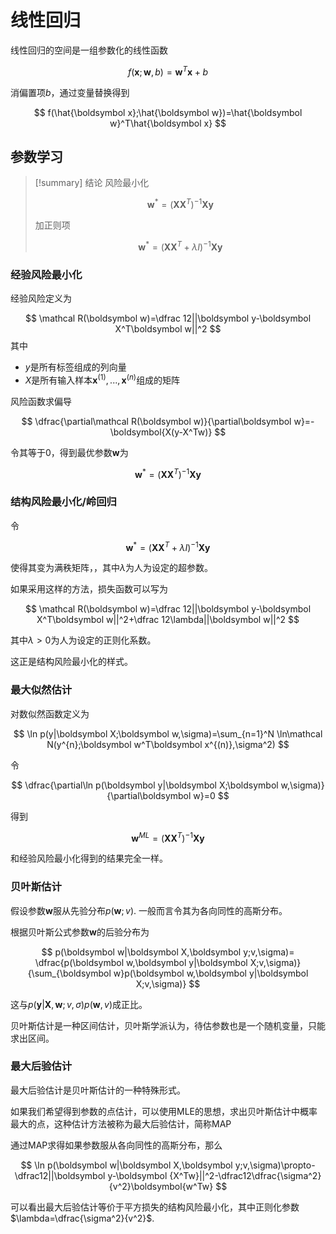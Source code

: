 # 线性回归

线性回归的空间是一组参数化的线性函数

$$
f(\boldsymbol x;\boldsymbol w,b)=\boldsymbol w^T\boldsymbol x+b
$$

消偏置项$b$，通过变量替换得到

$$
f(\hat{\boldsymbol x};\hat{\boldsymbol w})=\hat{\boldsymbol w}^T\hat{\boldsymbol x}
$$

## 参数学习

>[!summary] 结论
> 风险最小化
>
> $$
> \boldsymbol w^*=(\boldsymbol{XX}^T)^{-1}\boldsymbol{Xy}
> $$
>
> 加正则项
>
> $$
> \boldsymbol w^*=(\boldsymbol{XX}^T+\lambda I)^{-1}\boldsymbol{Xy}
> $$

### 经验风险最小化

经验风险定义为

$$
\mathcal R(\boldsymbol w)=\dfrac 12||\boldsymbol y-\boldsymbol X^T\boldsymbol w||^2
$$
其中

- $y$是所有标签组成的列向量
- $X$是所有输入样本$\boldsymbol x^{(1)},...,\boldsymbol x^{(n)}$组成的矩阵

风险函数求偏导

$$
\dfrac{\partial\mathcal R(\boldsymbol w)}{\partial\boldsymbol w}=-\boldsymbol{X(y-X^Tw)}
$$

令其等于0，得到最优参数$\boldsymbol w$为

$$
\boldsymbol w^*=(\boldsymbol{XX}^T)^{-1}\boldsymbol{Xy}
$$

### 结构风险最小化/岭回归

令

$$
\boldsymbol w^*=(\boldsymbol{XX}^T+\lambda I)^{-1}\boldsymbol{Xy}
$$

使得其变为满秩矩阵，，其中$\lambda$为人为设定的超参数。

如果采用这样的方法，损失函数可以写为

$$
\mathcal R(\boldsymbol w)=\dfrac 12||\boldsymbol y-\boldsymbol X^T\boldsymbol w||^2+\dfrac 12\lambda||\boldsymbol w||^2
$$

其中$\lambda>0$为人为设定的正则化系数。

这正是结构风险最小化的样式。

### 最大似然估计

对数似然函数定义为

$$
\ln p(y|\boldsymbol X;\boldsymbol w,\sigma)=\sum_{n=1}^N
\ln\mathcal N(y^{n};\boldsymbol w^T\boldsymbol x^{(n)},\sigma^2)
$$

令

$$
\dfrac{\partial\ln p(\boldsymbol y|\boldsymbol X;\boldsymbol w,\sigma)}{\partial\boldsymbol w}=0
$$

得到

$$
\boldsymbol w^{ML}=(\boldsymbol{XX}^T)^{-1}\boldsymbol{Xy}
$$

和经验风险最小化得到的结果完全一样。

### 贝叶斯估计

假设参数$\boldsymbol w$服从先验分布$p(\boldsymbol w;v)$. 一般而言令其为各向同性的高斯分布。

根据贝叶斯公式参数$\boldsymbol w$的后验分布为

$$
p(\boldsymbol w|\boldsymbol X,\boldsymbol y;v,\sigma)=
\dfrac{p(\boldsymbol w,\boldsymbol y|\boldsymbol X;v,\sigma)}{\sum_{\boldsymbol w}p(\boldsymbol w,\boldsymbol y|\boldsymbol X;v,\sigma)}
$$

这与$p(\boldsymbol y|\boldsymbol X,\boldsymbol w;v,\sigma)p(\boldsymbol w,v)$成正比。

贝叶斯估计是一种区间估计，贝叶斯学派认为，待估参数也是一个随机变量，只能求出区间。

### 最大后验估计

最大后验估计是贝叶斯估计的一种特殊形式。

如果我们希望得到参数的点估计，可以使用MLE的思想，求出贝叶斯估计中概率最大的点，这种估计方法被称为最大后验估计，简称MAP

通过MAP求得如果参数服从各向同性的高斯分布，那么

$$
\ln p(\boldsymbol w|\boldsymbol X,\boldsymbol y;v,\sigma)\propto-\dfrac12||\boldsymbol y-\boldsymbol {X^Tw}||^2-\dfrac12\dfrac{\sigma^2}{v^2}\boldsymbol{w^Tw}
$$

可以看出最大后验估计等价于平方损失的结构风险最小化，其中正则化参数$\lambda=\dfrac{\sigma^2}{v^2}$.
